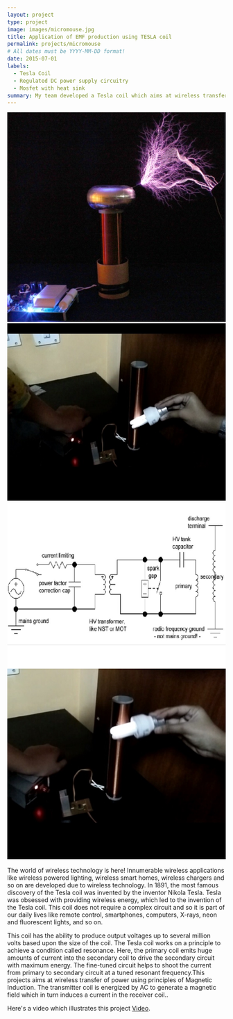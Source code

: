 ```yaml
---
layout: project
type: project
image: images/micromouse.jpg
title: Application of EMF production using TESLA coil
permalink: projects/micromouse
# All dates must be YYYY-MM-DD format!
date: 2015-07-01
labels:
  - Tesla Coil
  - Regulated DC power supply circuitry
  - Mosfet with heat sink
summary: My team developed a Tesla coil which aims at wireless transfer of power using principles of Magnetic Induction.
---
```


<div class="ui small rounded images">
  <img class="ui image" src="../images/fifth.0.jpg">
  <img class="ui image" src="../images/fifth.1.jpg">
  <img class="ui image" src="../images/fifth.2.jpg">
  <img class="ui image" src="../images/fifth.3.jpg">
</div>

The world of wireless technology is here! Innumerable wireless applications like wireless powered lighting, wireless smart homes, wireless chargers and so on are developed due to wireless technology. In 1891, the most famous discovery of the Tesla coil was invented by the inventor Nikola Tesla. Tesla was obsessed with providing wireless energy, which led to the invention of the Tesla coil. This coil does not require a complex circuit and so it is part of our daily lives like remote control, smartphones, computers, X-rays, neon and fluorescent lights, and so on.

This coil has the ability to produce output voltages up to several million volts based upon the size of the coil. The Tesla coil works on a principle to achieve a condition called resonance. Here, the primary coil emits huge amounts of current into the secondary coil to drive the secondary circuit with maximum energy. The fine-tuned circuit helps to shoot the current from primary to secondary circuit at a tuned resonant frequency.This projects aims at wireless transfer of power using principles of Magnetic Induction. The transmitter coil is energized by AC to generate a magnetic field which in turn induces a current in the receiver coil..

Here's a video which illustrates this project [Video](https://vimeo.com/499510456).



